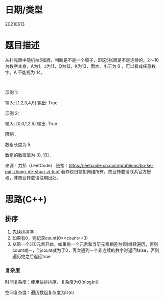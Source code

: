 
<!--
 * @Author: baisichen
 * @Date: 2021-05-10 10:20:04
 * @LastEditTime: 2021-06-13 19:48:49
 * @LastEditors: baisichen
 * @Description: 
-->
# 日期/类型
20210613 

# 题目描述
从扑克牌中随机抽5张牌，判断是不是一个顺子，即这5张牌是不是连续的。2～10为数字本身，A为1，J为11，Q为12，K为13，而大、小王为 0 ，可以看成任意数字。A 不能视为 14。

 

示例 1:

输入: [1,2,3,4,5]
输出: True
 

示例 2:

输入: [0,0,1,2,5]
输出: True
 

限制：

数组长度为 5 

数组的数取值为 [0, 13] .



来源：力扣（LeetCode）
链接：https://leetcode-cn.com/problems/bu-ke-pai-zhong-de-shun-zi-lcof
著作权归领扣网络所有。商业转载请联系官方授权，非商业转载请注明出处。

# 思路(C++)


## 排序

1. 先快排排序；
2. 如果有0，则记录count(0<=count<=3)
3. 从第一个非0元素开始，如果后一个元素和当前元素相差为1则继续遍历，否则count减一，当count减为了0，再次遇到一个非连续的数字时返回false，否则遍历完之后返回true

### 复杂度
时间复杂度：使用快排排序，复杂度为O(nlog(n))

空间复杂度：遍历数组复杂度为O(n)


